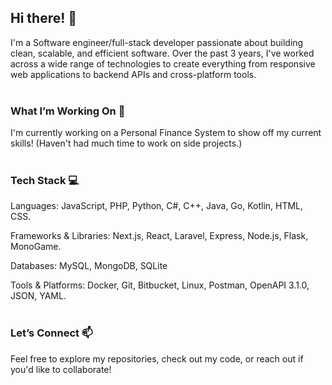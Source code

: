 ## Hi there! :wave:

I'm a Software engineer/full-stack developer passionate about building clean, scalable, and efficient software. Over the past 3 years, I've worked across a wide range of technologies to create everything from responsive web applications to backend APIs and cross-platform tools.<br/><br/>

### What I’m Working On :rocket:

I'm currently working on a Personal Finance System to show off my current skills! (Haven't had much time to work on side projects.)<br/><br/>

### Tech Stack :computer:

Languages:
JavaScript, PHP, Python, C#, C++, Java, Go, Kotlin, HTML, CSS.

Frameworks & Libraries:
Next.js, React, Laravel, Express, Node.js, Flask, MonoGame.

Databases:
MySQL, MongoDB, SQLite

Tools & Platforms:
Docker, Git, Bitbucket, Linux, Postman, OpenAPI 3.1.0, JSON, YAML. <br/><br/>

### Let’s Connect :mailbox:

Feel free to explore my repositories, check out my code, or reach out if you'd like to collaborate!

<!--
**AbstractAvival/AbstractAvival** is a ✨ _special_ ✨ repository because its `README.md` (this file) appears on your GitHub profile.

Here are some ideas to get you started:

- 🔭 I’m currently working on ...
- 🌱 I’m currently learning ...
- 👯 I’m looking to collaborate on ...
- 🤔 I’m looking for help with ...
- 💬 Ask me about ...
- 📫 How to reach me: ...
- 😄 Pronouns: ...
- ⚡ Fun fact: ...
-->
